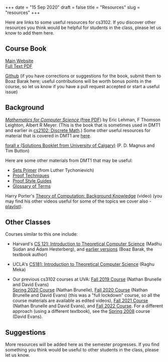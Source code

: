 +++
date = "15 Sep 2020"
draft = false
title = "Resources"
slug = "resources"
+++

Here are links to some useful resources for cs3102. If you discover
other resources you think would be helpful for students in the class,
please let us know to add them here.

## Course Book

[Main Website](https://introtcs.org)  
[Full Text PDF](https://files.boazbarak.org/introtcs/lnotes_book.pdf)  

[Github](https://github.com/boazbk/tcs) (if you have corrections or
suggestions for the book, submit them to Boaz Barak here; useful
contributions will be worth bonus points in the course, so let us know
if you have a pull request accepted or start a useful issue)

## Background

[_Mathematics for Computer Science_ (free
PDF)](https://uvacs2102.github.io/docs/mcs.pdf) by Eric Lehman, F
Thomson Leighton, Albert R Meyer. (This is the book that is sometimes
used in DMT1 and earlier in [cs2102: Discrete Math](https://uvacs2102.github.io).) Some
other useful resources for material that is covered in DMT1 are
[here](https://uvacs2102.github.io/resources/).

[forall _x_ (Solutions Booklet from University of Calgary)](http://forallx.openlogicproject.org/solutions/forallxsol.pdf) (P. D. Magnus and Tim Button)

Here are some other materials from DMT1 that may be useful:
- [Sets Primer](http://www.cs.virginia.edu/luther/DMT1/S2020/sets.html) (from Luther Tychonievich)
- [Proof Techniques](http://www.cs.virginia.edu/luther/DMT1/S2020/techniques-q8.html)
- [Proof Style Guides](http://www.cs.virginia.edu/luther/DMT1/S2020/proofs.html)
- [Glossary of Terms](http://www.cs.virginia.edu/luther/DMT1/S2020/glossary.html)

Harry Porter's [Theory of Computation: Background
Knowledge](https://www.youtube.com/watch?v=TOsMcgIK95k) (video) (you
may find his other videos useful for some of the topics we cover also - [playlist](https://www.youtube.com/watch?v=TOsMcgIK95k&list=PLbtzT1TYeoMjNOGEiaRmm_vMIwUAidnQz)).


## Other Classes

Courses similar to this one include:

- Harvard's [CS 121: Introduction to Theoretical Computer Science](http://people.seas.harvard.edu/~madhusudan/courses/Fall2020/) (Madhu Sudan and Adam Hesterberg), and [earlier versions](https://cs121.boazbarak.org/) (Boaz Barak, the textbook author)

- UCLA's [CS181: Introduction to Theoretical Computer Science](https://hackmd.io/@raghum/introtcs#Raghu-Meka-CS181-Introduction-to-Theoretical-Computer-Science) (Raghu Meka)

- Our previous cs3102 courses at UVA: [Fall 2019 Course](/f19) (Nathan Brunelle and David Evans)  
[Spring 2020 Course](https://www.cs.virginia.edu/~njb2b/cstheory/s2020) (Nathan Brunelle), [Fall 2020 Course](/f20) (Nathan Brunelle and David Evans) (this was a "full lockdown" course, so all the course materials are available as edited videos), [Fall 2021 Course](/f21) (Nathan Brunelle and David Evans), and [Fall 2022 Course](https://www.cs.virginia.edu/~njb2b/cstheory/f2022/index.html).  For a different approach (using a different textbook), see the [Spring 2008](https://www.cs.virginia.edu/~evans/cs302/) course (David Evans).


## Suggestions

More resources will be added here as the semester progresses. If you
find something you think would be useful to other students in the
class, please let us know.


